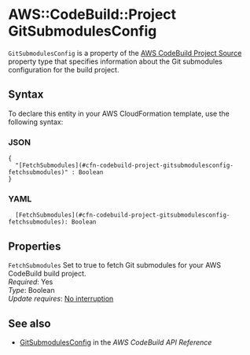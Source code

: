 # AWS::CodeBuild::Project GitSubmodulesConfig<a name="aws-properties-codebuild-project-gitsubmodulesconfig"></a>

`GitSubmodulesConfig` is a property of the [AWS CodeBuild Project Source](https://docs.aws.amazon.com/AWSCloudFormation/latest/UserGuide/aws-properties-codebuild-project-source.html) property type that specifies information about the Git submodules configuration for the build project\.

## Syntax<a name="aws-properties-codebuild-project-gitsubmodulesconfig-syntax"></a>

To declare this entity in your AWS CloudFormation template, use the following syntax:

### JSON<a name="aws-properties-codebuild-project-gitsubmodulesconfig-syntax.json"></a>

```
{
  "[FetchSubmodules](#cfn-codebuild-project-gitsubmodulesconfig-fetchsubmodules)" : Boolean
}
```

### YAML<a name="aws-properties-codebuild-project-gitsubmodulesconfig-syntax.yaml"></a>

```
  [FetchSubmodules](#cfn-codebuild-project-gitsubmodulesconfig-fetchsubmodules): Boolean
```

## Properties<a name="aws-properties-codebuild-project-gitsubmodulesconfig-properties"></a>

`FetchSubmodules` <a name="cfn-codebuild-project-gitsubmodulesconfig-fetchsubmodules"></a>
Set to true to fetch Git submodules for your AWS CodeBuild build project\.  
_Required_: Yes  
_Type_: Boolean  
_Update requires_: [No interruption](https://docs.aws.amazon.com/AWSCloudFormation/latest/UserGuide/using-cfn-updating-stacks-update-behaviors.html#update-no-interrupt)

## See also<a name="aws-properties-codebuild-project-gitsubmodulesconfig--seealso"></a>

- [ GitSubmodulesConfig](https://docs.aws.amazon.com/codebuild/latest/APIReference/API_GitSubmodulesConfig.html) in the _AWS CodeBuild API Reference_
